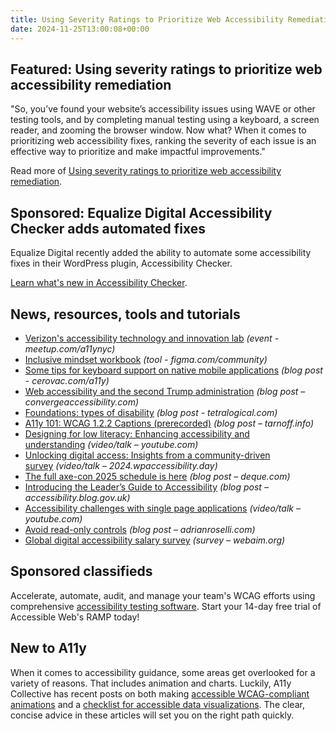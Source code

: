 ```yaml
---
title: Using Severity Ratings to Prioritize Web Accessibility Remediation
date: 2024-11-25T13:00:08+00:00
---
```


## Featured: Using severity ratings to prioritize web accessibility remediation

"So, you’ve found your website’s accessibility issues using WAVE or other testing tools, and by completing manual testing using a keyboard, a screen reader, and zooming the browser window. Now what? When it comes to prioritizing web accessibility fixes, ranking the severity of each issue is an effective way to prioritize and make impactful improvements."

Read more of [Using severity ratings to prioritize web accessibility remediation](https://webaim.org/blog/severity-ratings/).

## Sponsored: Equalize Digital Accessibility Checker adds automated fixes

Equalize Digital recently added the ability to automate some accessibility fixes in their WordPress plugin, Accessibility Checker.

[Learn what's new in Accessibility Checker](https://equalizedigital.com/accessibility-checker-november-2024-fixes-release-showcase/?utm_source=a11yweekly&utm_medium=sponsored).

## News, resources, tools and tutorials

- [Verizon's accessibility technology and innovation lab](https://www.meetup.com/a11ynyc/events/304379973/) *(event - meetup.com/a11ynyc)*
- [Inclusive mindset workbook](https://www.figma.com/community/file/1105798401848507376/inclusive-mindset-workbook-by-project-lima) *(tool - figma.com/community)*
- [Some tips for keyboard support on native mobile applications](https://cerovac.com/a11y/2024/11/some-tips-for-keyboard-support-on-native-mobile-applications/) *(blog post - cerovac.com/a11y)*
- [Web accessibility and the second Trump administration](https://convergeaccessibility.com/2024/11/18/web-accessibility-and-the-second-trump-administration/) *(blog post – convergeaccessibility.com)*
- [Foundations: types of disability](https://tetralogical.com/blog/2024/11/18/foundations-types-of-disability/) *(blog post - tetralogical.com)*
- [A11y 101: WCAG 1.2.2 Captions (prerecorded)](https://tarnoff.info/2024/11/18/a11y-101-wcag-1-2-2-captions-prerecorded/) *(blog post – tarnoff.info)*
- [Designing for low literacy: Enhancing accessibility and understanding](https://www.youtube.com/watch?v=F_sh_4VxGuc) *(video/talk – youtube.com)*
- [Unlocking digital access: Insights from a community-driven survey](https://2024.wpaccessibility.day/sessions/unlocking-digital-access/) *(video/talk – 2024.wpaccessibility.day)*
- [The full axe-con 2025 schedule is here](https://www.deque.com/blog/the-full-axe-con-2025-schedule-is-here/) *(blog post – deque.com)*
- [Introducing the Leader’s Guide to Accessibility](https://accessibility.blog.gov.uk/2024/11/21/introducing-the-leaders-guide-to-accessibility/) *(blog post – accessibility.blog.gov.uk)*
- [Accessibility challenges with single page applications](https://www.youtube.com/watch?v=cOZbBRr78bM) *(video/talk – youtube.com)*
- [Avoid read-only controls](https://adrianroselli.com/2024/11/avoid-read-only-controls.html) *(blog post – adrianroselli.com)*
- [Global digital accessibility salary survey](https://webaim.org/projects/salary/) *(survey – webaim.org)*

## Sponsored classifieds

Accelerate, automate, audit, and manage your team's WCAG efforts using comprehensive [accessibility testing software](http://accessibleweb.com/?utm_source=a11y_weekly&utm_medium=ad&utm_campaign=a11y_top_ad). Start your 14-day free trial of Accessible Web's RAMP today!

## New to A11y

When it comes to accessibility guidance, some areas get overlooked for a variety of reasons. That includes animation and charts. Luckily, A11y Collective has recent posts on both making [accessible WCAG-compliant animations](https://www.a11y-collective.com/blog/wcag-animation/) and a [checklist for accessible data visualizations](https://www.a11y-collective.com/blog/accessible-charts/). The clear, concise advice in these articles will set you on the right path quickly.
